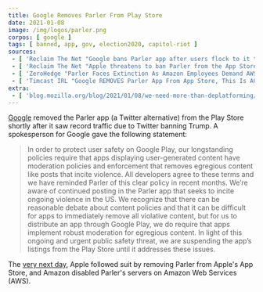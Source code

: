 ```yaml
---
title: Google Removes Parler From Play Store
date: 2021-01-08
image: /img/logos/parler.png
corpos: [ google ]
tags: [ banned, app, gov, election2020, capitol-riot ]
sources:
 - [ 'Reclaim The Net "Google bans Parler app after users flock to it to avoid censorship" by Christina Maas  (8 Jan 2021)', 'https://reclaimthenet.org/google-bans-parler-app-after-users-flock-to-it-to-avoid-censorship/' ]
 - [ 'Reclaim The Net "Apple threatens to ban Parler from the App Store unless it censors" by Tom Parker (8 Jan 2021)', 'https://reclaimthenet.org/apple-parler-app-store-ban-objectionable-content/' ]
 - [ 'ZeroHedge "Parler Faces Extinction As Amazon Employees Demand AWS Stop Hosting" by Tyler Durden (9 Jan 2021)', 'https://archive.is/fCKQI' ]
 - [ 'Timcast IRL "Google REMOVES Parler App From App Store, This Is ACTIVE Big Tech Censorship" on BitChute (9 Jan 2021)', 'https://www.bitchute.com/video/SHbLwwafmhM/' ]
extra:
 - [ 'blog.mozilla.org/blog/2021/01/08/we-need-more-than-deplatforming/', 'https://archive.is/5gLNb' ]
---
```


[Google](/google/) removed the Parler app (a Twitter alternative) from the Play
Store shortly after it saw record traffic due to Twitter banning Trump. A
spokesperson for Google gave the following statement:

> In order to protect user safety on Google Play, our longstanding policies
> require that apps displaying user-generated content have moderation policies
> and enforcement that removes egregious content like posts that incite
> violence. All developers agree to these terms and we have reminded Parler of
> this clear policy in recent months. We’re aware of continued posting in the
> Parler app that seeks to incite ongoing violence in the US. We recognize that
> there can be reasonable debate about content policies and that it can be
> difficult for apps to immediately remove all violative content, but for us to
> distribute an app through Google Play, we do require that apps implement
> robust moderation for egregious content. In light of this ongoing and urgent
> public safety threat, we are suspending the app’s listings from the Play
> Store until it addresses these issues.

The [very next day](/events/apple-removes-parler-from-app-store/), Apple
followed suit by removing Parler from Apple's App Store, and Amazon disabled
Parler's servers on Amazon Web Services (AWS).
